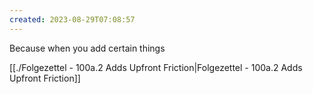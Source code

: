 ```yaml
---
created: 2023-08-29T07:08:57
---
```

Because when you add certain things

[[./Folgezettel - 100a.2 Adds Upfront Friction|Folgezettel - 100a.2 Adds Upfront Friction]]